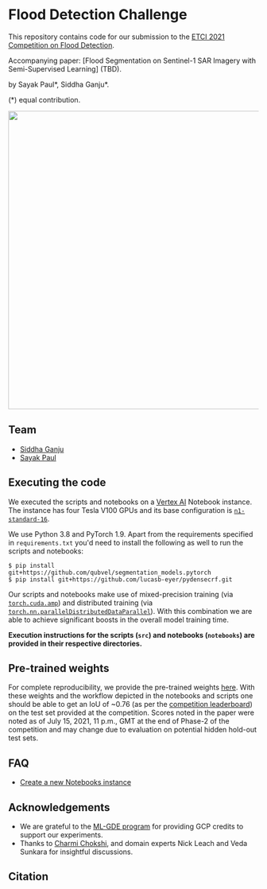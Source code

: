 # Flood Detection Challenge

This repository contains code for our submission to the [ETCI 2021 Competition on Flood Detection](https://competitions.codalab.org/competitions/30440). 


Accompanying paper: [Flood Segmentation on Sentinel-1 SAR Imagery with Semi-Supervised Learning] (TBD).

by Sayak Paul\*, Siddha Ganju\*.

(\*) equal contribution.

<div align="center">
	<img src="https://i.ibb.co/X7chPyT/pipeline.png" width=600>
</div>


## Team 

* [Siddha Ganju](http://sidgan.github.io/siddhaganju)
* [Sayak Paul](https://sayak.dev)


## Executing the code

We executed the scripts and notebooks on a [Vertex AI](https://cloud.google.com/vertex-ai) Notebook instance. The instance has four
Tesla V100 GPUs and its base configuration is [`n1-standard-16`](https://cloud.google.com/compute/docs/machine-types).

We use Python 3.8 and PyTorch 1.9. Apart from the requirements specified in `requirements.txt` you'd need to install the following
as well to run the scripts and notebooks:

```shell
$ pip install git+https://github.com/qubvel/segmentation_models.pytorch
$ pip install git+https://github.com/lucasb-eyer/pydensecrf.git
```

Our scripts and notebooks make use of mixed-precision training (via [`torch.cuda.amp`](https://pytorch.org/docs/stable/notes/amp_examples.html)) and distributed training (via [`torch.nn.parallelDistributedDataParallel`](https://pytorch.org/docs/stable/generated/torch.nn.parallel.DistributedDataParallel.html)). With this combination we are able to achieve significant boosts in the overall model training time.

**Execution instructions for the scripts (`src`) and notebooks (`notebooks`) are provided in their respective directories.** 

## Pre-trained weights

For complete reproducibility, we provide the pre-trained weights [here](https://github.com/sidgan/ETCI-2021-Competition-on-Flood-Detection/releases/download/v1.0.0/pretrained_weights.tar.gz). With these weights and the workflow depicted in the notebooks and scripts one should be able to get an IoU of ~0.76 (as per the [competition leaderboard](https://competitions.codalab.org/competitions/30440#results)) on the test set provided at the competition. Scores noted in the paper were noted as of July 15, 2021, 11 p.m., GMT at the end of Phase-2 of the competition and may change due to evaluation on potential hidden hold-out test sets. 

## FAQ

- [Create a new Notebooks instance](https://cloud.google.com/notebooks/docs/create-new)

## Acknowledgements

* We are grateful to the [ML-GDE program](https://developers.google.com/programs/experts/) for providing GCP credits to support our experiments. 
* Thanks to [Charmi Chokshi](https://in.linkedin.com/in/charmichokshi), and domain experts Nick Leach and Veda Sunkara for insightful discussions.

## Citation

```

```
